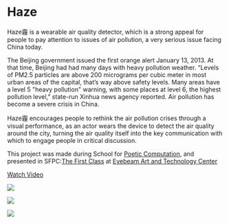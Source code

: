 Haze
====
Haze霾 is a wearable air quality detector, which is a strong appeal for people to pay attention to issues of air pollution, a very serious issue facing China today.

The Beijing government issued the first orange alert January 13, 2013. At that time, Beijing had had many days with heavy pollution weather. “Levels of PM2.5 particles are above 200 micrograms per cubic meter in most urban areas of the capital, that’s way above safety levels. Many areas have a level 5 "heavy pollution" warning, with some places at level 6, the highest pollution level,” state-run Xinhua news agency reported. Air pollution has become a severe crisis in China.

Haze霾 encourages people to rethink the air pollution crises through a visual performance, as an actor wears the device to detect the air quality around the city, turning the air quality itself into the key communication with which to engage people in critical discussion.

This project was made during School for [Poetic Computation](http://sfpc.io/), and presented in SFPC:[The First Class](http://sfpc.io/thefirstclass/) at [Eyebeam Art and Technology Center](http://www.eyebeam.org/events/school-for-poetic-computation-the-first-class)

[Watch Video](http://vimeo.com/80093233)


![](http://payload224.cargocollective.com/1/8/279961/6799728/vlcsnap-2013-11-21-22h53m25s91_905.png)

![](http://payload224.cargocollective.com/1/8/279961/6799728/201312845450046_905.jpg)

![](http://payload224.cargocollective.com/1/8/279961/6799728/Sequence%2001_1_905.jpg)

